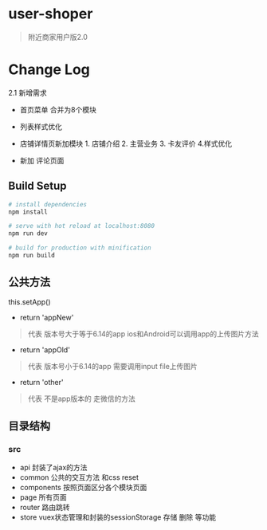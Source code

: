 # user-shoper

> 附近商家用户版2.0

# Change Log
 2.1 新增需求
  * 首页菜单 合并为8个模块 

  *  列表样式优化

 * 店铺详情页新加模块 1. 店铺介绍  2. 主营业务 3. 卡友评价  4.样式优化
  * 新加 评论页面


## Build Setup

``` bash
# install dependencies
npm install

# serve with hot reload at localhost:8080
npm run dev

# build for production with minification
npm run build
```

## 公共方法 
this.setApp() 
* return 'appNew' 
 > 代表 版本号大于等于6.14的app ios和Android可以调用app的上传图片方法
* return 'appOld' 
 > 代表 版本号小于6.14的app 需要调用input file上传图片
* return 'other' 
 > 代表 不是app版本的 走微信的方法

## 目录结构
### src 
 * api 封装了ajax的方法
 * common 公共的交互方法 和css reset
 * components 按照页面区分各个模块页面
 * page 所有页面
 * router 路由跳转 
 * store vuex状态管理和封装的sessionStorage 存储 删除 等功能